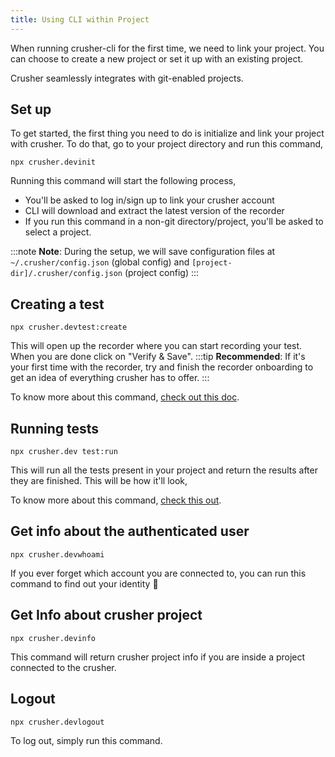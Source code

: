 ```yaml
---
title: Using CLI within Project
---
```


<head>
  <title>Basic usage | Maintain a Global Configuration File</title>
  <meta name="description" content="Crusher.dev" />
</head>

When running crusher-cli for the first time, we need to link your project. You can choose to create a new project or set it up with an existing project.

Crusher seamlessly integrates with git-enabled projects.

## Set up

To get started, the first thing you need to do is initialize and link your project with crusher. To do that, go to your project directory and run this command,

```shell
npx crusher.devinit
```

Running this command will start the following process,

- You&#39;ll be asked to log in/sign up to link your crusher account
- CLI will download and extract the latest version of the recorder
- If you run this command in a non-git directory/project, you&#39;ll be asked to select a project.

:::note **Note**:
During the setup, we will save configuration files at `~/.crusher/config.json` (global config) and `[project-dir]/.crusher/config.json` (project config)
:::

## Creating a test

```shell
npx crusher.devtest:create
```

This will open up the recorder where you can start recording your test. When you are done click on &quot;Verify &amp; Save&quot;.
:::tip **Recommended**:
If it&#39;s your first time with the recorder, try and finish the recorder onboarding to get an idea of everything crusher has to offer.
:::

To know more about this command, [check out this doc](https://docs.crusher.dev/cli/commands#testCreate).

## Running tests

```shell
npx crusher.dev test:run
```

This will run all the tests present in your project and return the results after they are finished. This will be how it&#39;ll look,

To know more about this command, [check this out](https://docs.crusher.dev/cli/commands#testRun).

## Get info about the authenticated user

```shell
npx crusher.devwhoami
```

If you ever forget which account you are connected to, you can run this command to find out your identity 🤔

## Get Info about crusher project

```shell
npx crusher.devinfo
```

This command will return crusher project info if you are inside a project connected to the crusher.

## Logout

```shell
npx crusher.devlogout
```

To log out, simply run this command.
